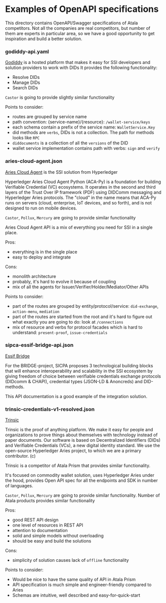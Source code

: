 # Examples of OpenAPI specifications
This directory contains OpenAPI/Swagger specifications of Atala competitors.
Not all the companies are real competitors, but number of them are experts in particular area, so we have a good opportunity to get inspiration and build a better solution.

### godiddy-api.yaml
[Godiddy](https://godiddy.com/) is a hosted platform that makes it easy for SSI developers and solution providers to work with DIDs
It provides the following functionality:
- Resolve DIDs
- Manage DIDs
- Search DIDs

`Castor` is going to provide slightly similar functionality

Points to consider:
- routes are grouped by service name
- path convention: {service-name}/{resource}: `/wallet-service/keys`
- each schema contain a prefix of the service name: `WalletService.Key`
- did methods are `verbs`, DIDs is not a collection. The path for methods looks like `RPC`
- `diddocuments` is a collection of all the `versions` of the DID
- wallet service implementation contains path with verbs: `sign` and `verify`

### aries-cloud-agent.json
[Aries Cloud Agent]() is the SSI solution from Hyperledger

Hyperledger Aries Cloud Agent Python (ACA-Py) is a foundation for building Verifiable Credential (VC) ecosystems. It operates in the second and third layers of the Trust Over IP framework (PDF) using DIDComm messaging and Hyperledger Aries protocols. The "cloud" in the name means that ACA-Py runs on servers (cloud, enterprise, IoT devices, and so forth), and is not designed to run on mobile devices.

`Castor`, `Pollux`, `Mercury` are going to provide similar functionality

Aries Cloud Agent API is a mix of everything you need for SSI in a single place.

Pros:
- everything is in the single place
- easy to deploy and integrate

Cons:
- monolith architecture
- probably, it's hard to evolve it because of coupling
- mix of all the agents for Issuer/Verifier/Holder/Mediator/Other APIs

Points to consider:
- part of the routes are grouped by entity/protocol/service: `did-exchange`, `action-menu`, `mediation`
- part of the routes are started from the root and it's hard to figure out what exactly you are going to do: look at `/connections`
- mix of resource and verbs for protocol facades which is hard to understand: `present-proof`, `issue-credentials`

### sipca-essif-bridge-api.json
[Essif Bridge](https://github.com/sicpa-dlab/essif-bridge)

For the BRIDGE-project, SICPA proposes 3 technological building blocks that will enhance interoperability and scalability in the SSI ecosystem by giving freedom of choice between verifiable credentials exchange protocols (DIDcomm & CHAPI), credential types (JSON-LD & Anoncreds) and DID-methods.

This API documentation is a good example of the integration solution.

### trinsic-credentials-v1-resolved.json

[Trinsic](https://docs.trinsic.id/reference/authentication)

Trinsic is the proof of anything platform. We make it easy for people and organizations to prove things about themselves with technology instead of paper documents. Our software is based on Decentralized Identifiers (DIDs) and Verifiable Credentials (VCs), a new digital identity standard. We use the open-source Hyperledger Aries project, to which we are a primary contributor. (c)

Trinsic is a competitor of Atala Prism that provides similar functionality.

It's focused on commodity wallet solution, uses Hyperledger Aries under the hood, provides Open API spec for all the endpoints and SDK in number of languages.

`Castor`, `Pollux`, `Mercury` are going to provide similar functionality.
Number of Atala products provides similar functionality

Pros:
- good REST API design
- one level of resources in REST API
- attention to documentation
- solid and simple models without overloading
- should be easy and build the solutions

Cons:
- simplicity of solution causes lack of `offline` functionality

Points to consider:

- Would be nice to have the same quality of API in Atala Prism
- API specification is much simple and engineer-friendly compared to Aries
- Schemas are intuitive, well described and easy-for-quick-start